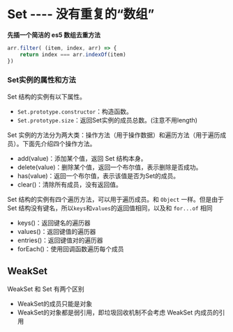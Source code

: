 
# Set  ----   没有重复的“数组”

**先插一个简洁的 es5 数组去重方法**
```js
arr.filter( (item, index, arr) => {
    return index === arr.indexOf(item)
})
```

### Set实例的属性和方法

Set 结构的实例有以下属性。

* `Set.prototype.constructor`：构造函数。
* `Set.prototype.size`：返回Set实例的成员总数。(注意不用length)

Set 实例的方法分为两大类：操作方法（用于操作数据）和遍历方法（用于遍历成员）。下面先介绍四个操作方法。

* add(value)：添加某个值，返回 Set 结构本身。
* delete(value)：删除某个值，返回一个布尔值，表示删除是否成功。
* has(value)：返回一个布尔值，表示该值是否为Set的成员。
* clear()：清除所有成员，没有返回值。

Set 结构的实例有四个遍历方法，可以用于遍历成员。和 `Object` 一样。但是由于 Set 结构没有键名，所以`keys`和`values`的返回值相同，以及和 `for...of` 相同 

* keys()：返回键名的遍历器
* values()：返回键值的遍历器
* entries()：返回键值对的遍历器
* forEach()：使用回调函数遍历每个成员


## WeakSet

WeakSet 和 Set 有两个区别

* WeakSet的成员只能是对象
* WeakSet的对象都是弱引用，即垃圾回收机制不会考虑 WeakSet 内成员的引用